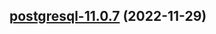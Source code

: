 

## [postgresql-11.0.7](https://github.com/truecharts/charts/compare/postgresql-11.0.5...postgresql-11.0.7) (2022-11-29)

